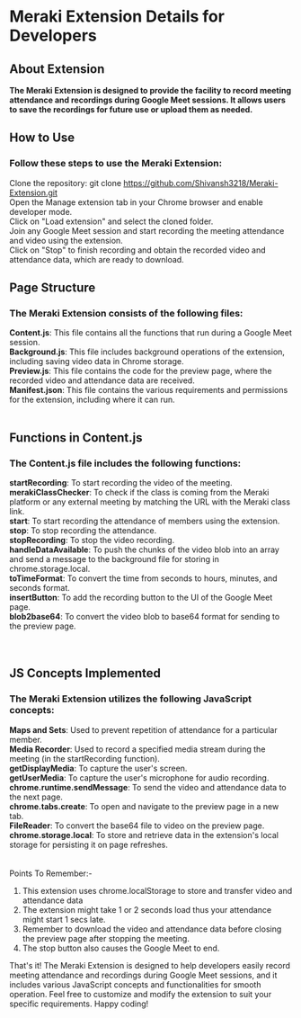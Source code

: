 # Meraki Extension Details for Developers
## About Extension
<b>The Meraki Extension is designed to provide the facility to record meeting attendance and recordings during Google Meet sessions. It allows users to save the recordings for future use or upload them as needed.</b>

## How to Use
### Follow these steps to use the Meraki Extension:

Clone the repository: git clone https://github.com/Shivansh3218/Meraki-Extension.git <br/>
Open the Manage extension tab in your Chrome browser and enable developer mode.<br/>
Click on "Load extension" and select the cloned folder.<br/>
Join any Google Meet session and start recording the meeting attendance and video using the extension.<br/>
Click on "Stop" to finish recording and obtain the recorded video and attendance data, which are ready to download.
## Page Structure
### The Meraki Extension consists of the following files:

<b>Content.js</b>: This file contains all the functions that run during a Google Meet session.<br/>
<b>Background.js</b>: This file includes background operations of the extension, including saving video data in Chrome storage.<br/>
<b>Preview.js</b>: This file contains the code for the preview page, where the recorded video and attendance data are received.<br/>
<b>Manifest.json</b>: This file contains the various requirements and permissions for the extension, including where it can run.<br/><br/>
## Functions in Content.js
### The Content.js file includes the following functions:

<b>startRecording</b>: To start recording the video of the meeting.<br/>
<b>merakiClassChecker</b>: To check if the class is coming from the Meraki platform or any external meeting by matching the URL with the Meraki class link.<br/>
<b>start</b>: To start recording the attendance of members using the extension.<br/>
<b>stop</b>: To stop recording the attendance.<br/>
<b>stopRecording</b>: To stop the video recording.<br/>
<b>handleDataAvailable</b>: To push the chunks of the video blob into an array and send a message to the background file for storing in chrome.storage.local.<br/>
<b>toTimeFormat</b>: To convert the time from seconds to hours, minutes, and seconds format.<br/>
<b>insertButton</b>: To add the recording button to the UI of the Google Meet page.<br/>
<b>blob2base64</b>: To convert the video blob to base64 format for sending to the preview page.<br/><br/><br/>
## JS Concepts Implemented
### The Meraki Extension utilizes the following JavaScript concepts:

<b>Maps and Sets</b>: Used to prevent repetition of attendance for a particular member.<br/>
<b>Media Recorder</b>: Used to record a specified media stream during the meeting (in the startRecording function).<br/>
<b>getDisplayMedia</b>: To capture the user's screen.<br/>
<b>getUserMedia</b>: To capture the user's microphone for audio recording.<br/>
<b>chrome.runtime.sendMessage</b>: To send the video and attendance data to the next page.<br/>
<b>chrome.tabs.create</b>: To open and navigate to the preview page in a new tab.<br/>
<b>FileReader</b>: To convert the base64 file to video on the preview page.<br/>
<b>chrome.storage.local</b>: To store and retrieve data in the extension's local storage for persisting it on page refreshes.<br/>
<br/>
</br>
Points To Remember:-
1. This extension uses chrome.localStorage to store and transfer video and attendance data
2. The extension might take 1 or 2 seconds load thus your attendance might start 1 secs late.
3. Remember to download the video and attendance data before closing the preview page after stopping the meeting.
4. The stop button also causes the Google Meet to end.

That's it! The Meraki Extension is designed to help developers easily record meeting attendance and recordings during Google Meet sessions, and it includes various JavaScript concepts and functionalities for smooth operation. Feel free to customize and modify the extension to suit your specific requirements. Happy coding!
